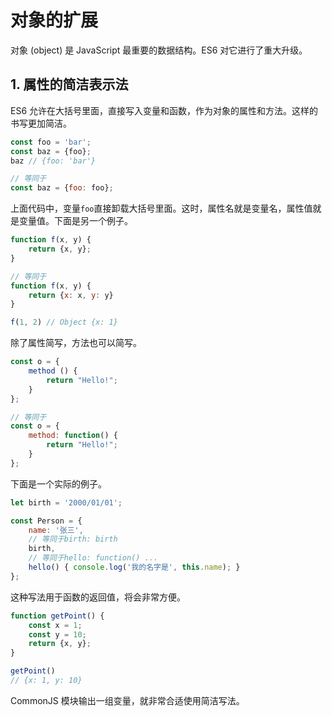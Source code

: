 # 对象的扩展

对象 (object) 是 JavaScript 最重要的数据结构。ES6 对它进行了重大升级。

## 1. 属性的简洁表示法

ES6 允许在大括号里面，直接写入变量和函数，作为对象的属性和方法。这样的书写更加简洁。

```js
const foo = 'bar';
const baz = {foo};
baz // {foo: 'bar'}

// 等同于
const baz = {foo: foo};
```

上面代码中，变量`foo`直接卸载大括号里面。这时，属性名就是变量名，属性值就是变量值。下面是另一个例子。

```js
function f(x, y) {
    return {x, y};
}

// 等同于
function f(x, y) {
    return {x: x, y: y}
}

f(1, 2) // Object {x: 1}
```

除了属性简写，方法也可以简写。

```js
const o = {
    method () {
        return "Hello!";
    }
};

// 等同于
const o = {
    method: function() {
        return "Hello!";
    }
};
```

下面是一个实际的例子。

```js
let birth = '2000/01/01';

const Person = {
    name: '张三',
    // 等同于birth: birth
    birth,
    // 等同于hello: function() ...
    hello() { console.log('我的名字是', this.name); }
};
```

这种写法用于函数的返回值，将会非常方便。

```js
function getPoint() {
    const x = 1;
    const y = 10;
    return {x, y};
}

getPoint()
// {x: 1, y: 10}
```

CommonJS 模块输出一组变量，就非常合适使用简洁写法。

